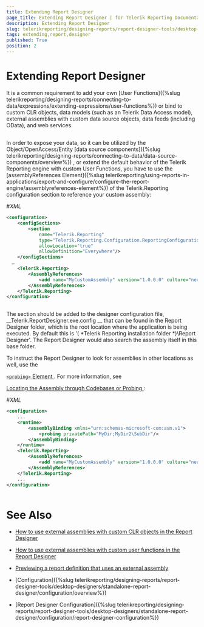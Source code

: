 ```yaml
---
title: Extending Report Designer
page_title: Extending Report Designer | for Telerik Reporting Documentation
description: Extending Report Designer
slug: telerikreporting/designing-reports/report-designer-tools/desktop-designers/standalone-report-designer/configuration/extending-report-designer
tags: extending,report,designer
published: True
position: 2
---
```


# Extending Report Designer



It is a common requirement to add your own 
[User Functions]({%slug telerikreporting/designing-reports/connecting-to-data/expressions/extending-expressions/user-functions%})
 or bind to custom CLR objects, data models
        (such as an Telerik Data Access model), external assemblies with custom data source objects, data feeds (including OData), and web services.
      


## 

In order to expose your data, so it can be utilized by the Object/OpenAccess/Entity 
[data source components]({%slug telerikreporting/designing-reports/connecting-to-data/data-source-components/overview%})
, or
          extend the default behavior of the Telerik Reporting engine with custom User Functions, you have to use the 
[assemblyReferences Element]({%slug telerikreporting/using-reports-in-applications/export-and-configure/configure-the-report-engine/assemblyreferences-element%})
 of the
          Telerik.Reporting configuration section to reference your custom assembly:
        
#_XML_

	
````xml
<configuration>
	<configSections>
		<section
			name="Telerik.Reporting"
			type="Telerik.Reporting.Configuration.ReportingConfigurationSection, Telerik.Reporting"
			allowLocation="true"
			allowDefinition="Everywhere"/>
	</configSections>
  …
	<Telerik.Reporting>
		<AssemblyReferences>
			<add name="MyCustomAssembly" version="1.0.0.0" culture="neutral" publicKeyToken ="null" />
		</AssemblyReferences>
	</Telerik.Reporting>
</configuration>
      
````




The section should be added to the designer configuration file, 
__Telerik.ReportDesigner.exe.config
__ that can be found in
          the Report Designer folder, which is the root location where the application is being executed. 
          By default this is '(
*Telerik Reporting installation folder
*)\Report Designer'.
          The Report Designer would also search the assembly itself in this base folder.
        


To instruct the Report Designer to look for assemblies in other locations as well, use the
          
[```<probing>``` Element
](http://msdn.microsoft.com/en-US/library/823z9h8w%28v=vs.80%29
). For more information, see
          
[Locating the Assembly through Codebases or Probing
](http://msdn.microsoft.com/en-US/library/15hyw9x3%28v=vs.100%29
):
        
#_XML_

	
````xml
<configuration>
	...
	<runtime>
		<assemblyBinding xmlns="urn:schemas-microsoft-com:asm.v1">
			<probing privatePath="MyDir;MyDir2\SubDir"/>
		</assemblyBinding>
	</runtime>
	<Telerik.Reporting>
		<AssemblyReferences>
			<add name="MyCustomAssembly" version="1.0.0.0" culture="neutral" publicKeyToken ="null" />
		</AssemblyReferences>
	</Telerik.Reporting>
	...
</configuration>
 
````




# See Also


 * [How to use external assemblies with custom CLR objects in the Report Designer
](http://www.telerik.com/support/kb/reporting/customization-tip/how-to-use-external-assemblies-with-custom-clr-objects-in-the-report-designer.aspx
)

 * [How to use external assemblies with custom user functions in the Report Designer
](http://www.telerik.com/support/kb/reporting/customization-tip/how-to-use-external-assemblies-with-custom-user-functions-in-the-report-designer.aspx
)

 * [Previewing a report definition that uses an external assembly
](http://www.telerik.com/support/kb/reporting/report-viewers/deploying-trdx-that-uses-external-assembly.aspx
)

 * [Configuration]({%slug telerikreporting/designing-reports/report-designer-tools/desktop-designers/standalone-report-designer/configuration/overview%})


 * [Report Designer Configuration]({%slug telerikreporting/designing-reports/report-designer-tools/desktop-designers/standalone-report-designer/configuration/report-designer-configuration%})

